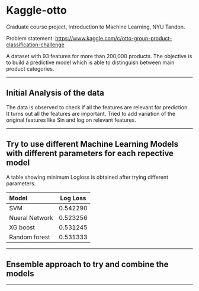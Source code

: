 # Kaggle-otto
Graduate course project, Introduction to Machine Learning, NYU Tandon.

Problem statement:
https://www.kaggle.com/c/otto-group-product-classification-challenge

A dataset with 93 features for more than 200,000 products. The objective is to build a predictive model which is able to distinguish between  main product categories.

---------------------------
## Initial Analysis of the data

The data is observed to check if all the features  are relevant for prediction. It turns out all the features are important. Tried to add variation of the original features like Sin and log on relevant features. 

---------------------------
## Try to use different Machine Learning Models with different parameters for each repective model

A table showing minimum Logloss is obtained after trying different parameters.

| Model          | Log Loss       | 
| :---           |     :---:      |
| SVM            | 0.542290       |
| Nueral Network | 0.523256       |
| XG boost       | 0.531245       |
| Random forest  | 0.531333       |

---------------------------
## Ensemble approach to try and combine the models



---------------------------
